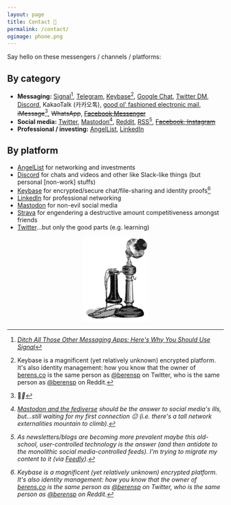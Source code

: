 ```yaml
---
layout: page
title: Contact 📇
permalink: /contact/
ogimage: phone.png
---
```

Say hello on these messengers / channels / platforms:

## By category
- **Messaging:** <a href="https://signal.org" target="_blank">Signal</a>[^1], <a href="https://t.me/berensp" target="_blank">Telegram</a>, <a href="https://keybase.io/berens" target="_blank">Keybase</a>[^2], <a href="https://chat.google.com" target="_blank">Google Chat</a>, <a href="https://twitter.com/messages/compose?recipient_id=19028711" target="_blank">Twitter DM</a>, <a href="https://discordapp.com/users/181094465874821120" target="_blank">Discord</a>, KakaoTalk (카카오톡), <a href="mailto:pb@omg.lol">good ol' fashioned electronic mail</a>, <strike>iMessage</strike>[^3], <strike>WhatsApp</strike>, <strike><a href="../fb">Facebook Messenger</a></strike>
- **Social media:** <a href="https://twitter.com/berensp" target="_blank">Twitter</a>, <a rel="me" href="https://mastodon.cloud/@berens" target="_blank">Mastodon</a>[^4], <a href="https://reddit.com/user/berensp" target="_blank">Reddit</a>, [RSS](https://berens.co/feed.xml)[^5], <strike><a href="../fb">Facebook, Instagram</a></strike>
- **Professional / investing:** <a href="https://angel.co/berens" target="_blank">AngelList</a>, <a href="https://linkedin.com/in/berensp" target="_blank">LinkedIn</a>

## By platform
- <a href="https://angel.co/berens" target="_blank"><i class="fab fa-angellist"></i> AngelList</a> for networking and investments
- <a href="https://discordapp.com/users/181094465874821120" target="_blank"><i class="fab fa-discord"></i> Discord</a> for chats and videos and other like Slack-like things (but personal [non-work] stuffs)
- <a href="https://keybase.io/berens" target="_blank"><i class="fab fa-keybase"></i> Keybase</a> for encrypted/secure chat/file-sharing and identity proofs[^2]
- <a href="https://linkedin.com/in/berensp" target="_blank"><i class="fab fa-linkedin-in"></i> LinkedIn</a> for professional networking
- <a rel="me" href="https://mastodon.social/@berens" target="_blank"><i class="fab fa-mastodon"></i> Mastodon</a> for non-evil social media
- <a href="https://www.strava.com/athletes/berenzino" target="_blank"><i class="fab fa-strava"></i> Strava</a> for engendering a destructive amount competitiveness amongst friends
- <a href="https://twitter.com/berensp" target="_blank"><i class="fab fa-twitter"></i> Twitter</a>...but only the good parts (e.g. learning)

<center><img src="/assets/og/phone.png" alt="phone" width="30%" height="30%"></center>

[^1]: *<a href="https://www.wired.com/story/ditch-all-those-other-messaging-apps-heres-why-you-should-use-signal/?utm_source=WIR_REG_GATE" target="_blank">Ditch All Those Other Messaging Apps: Here's Why You Should Use Signal</a>*

[^2]: Keybase is a magnificent (yet relatively unknown) encrypted platform. It's also identity management: how you know that the owner of [berens.co](/index) is the same person as <a href="https://twitter.com/berensp" target="_blank">@berensp</a> on Twitter, who is the same person as <a href="https://reddit.com/user/berensp" target="_blank">@berensp</a> on Reddit.

[^3]: 🤘<i class="fab fa-android">🤘

[^4]: <a href="https://www.nytimes.com/2018/03/28/technology/social-media-privacy.html" target="_blank">Mastodon and the fediverse</a> should be the answer to social media's ills, but...still waiting for my first connection 😐 (i.e. there's a tall network externalities mountain to climb).

[^5]: As newsletters/blogs are becoming more prevalent maybe this old-school, user-controlled technology is the answer (and then antidote to the monolithic social media-controlled feeds). I'm trying to migrate my content to it (via <a href="https://feedly.com/" target="_blank">Feedly</a>).